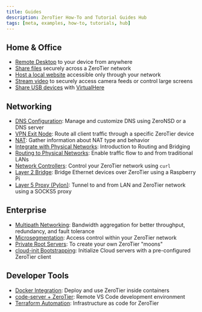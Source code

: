 ```yaml
---
title: Guides
description: ZeroTier How-To and Tutorial Guides Hub
tags: [meta, examples, how-to, tutorials, hub]
---
```


## Home & Office

- [Remote Desktop](/remotedesktop) to your device from anywhere  
- [Share files](/filesharing) securely across a ZeroTier network  
- [Host a local website](/website) accessible only through your network  
- [Stream video](/screenstreaming) to securely access camera feeds or control large screens  
- [Share USB devices](/usbsharing) with [VirtualHere](https://www.virtualhere.com/)

## Networking

- [DNS Configuration](/dns): Manage and customize DNS using ZeroNSD or a DNS server
- [VPN Exit Node](/exitnode): Route all client traffic through a specific ZeroTier device
- [NAT](/nat): Gather information about NAT type and behavior
- [Integrate with Physical Networks](/integrating-physical-networks): Introduction to Routing and Bridging
- [Routing to Physical Networks](/route-between-phys-and-virt): Enable traffic flow to and from traditional LANs  
- [Network Controllers](/controller): Control your ZeroTier network using `curl`
- [Layer 2 Bridge](/bridging): Bridge Ethernet devices over ZeroTier using a Raspberry Pi
- [Layer 5 Proxy (Pylon)](/proxy): Tunnel to and from LAN and ZeroTier network using a SOCKS5 proxy

## Enterprise

- [Multipath Networking](/multipath): Bandwidth aggregation for better throughput, redundancy, and fault tolerance
- [Microsegmentation](/microsegmentation): Access control within your ZeroTier network  
- [Private Root Servers](/roots): To create your own ZeroTier "moons"  
- [cloud-init Bootstrapping](/cloud-init): Initialize Cloud servers with a pre-configured ZeroTier client  

## Developer Tools

- [Docker Integration](/docker): Deploy and use ZeroTier inside containers  
- [code-server + ZeroTier](/code-server): Remote VS Code development environment  
- [Terraform Automation](/terraform): Infrastructure as code for ZeroTier  
